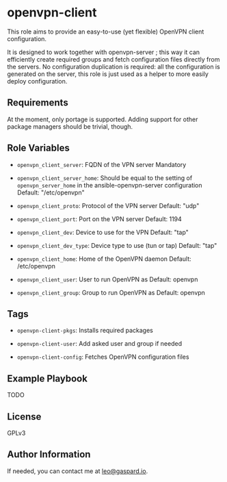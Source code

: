 openvpn-client
==============

This role aims to provide an easy-to-use (yet flexible) OpenVPN client configuration.

It is designed to work together with openvpn-server ; this way it can efficiently create required groups and
fetch configuration files directly from the servers. No configuration duplication is required: all the configuration
is generated on the server, this role is just used as a helper to more easily deploy configuration.

Requirements
------------

At the moment, only portage is supported. Adding support for other package managers should be trivial, though.

Role Variables
--------------

* `openvpn_client_server`: FQDN of the VPN server
Mandatory

* `openvpn_client_server_home`: Should be equal to the setting of `openvpn_server_home` in the ansible-openvpn-server configuration
Default: "/etc/openvpn"

* `openvpn_client_proto`: Protocol of the VPN server
Default: "udp"

* `openvpn_client_port`: Port on the VPN server
Default: 1194

* `openvpn_client_dev`: Device to use for the VPN
Default: "tap"

* `openvpn_client_dev_type`: Device type to use (tun or tap)
Default: "tap"

* `openvpn_client_home`: Home of the OpenVPN daemon
Default: /etc/openvpn

* `openvpn_client_user`: User to run OpenVPN as
Default: openvpn

* `openvpn_client_group`: Group to run OpenVPN as
Default: openvpn

Tags
----

* `openvpn-client-pkgs`: Installs required packages

* `openvpn-client-user`: Add asked user and group if needed

* `openvpn-client-config`: Fetches OpenVPN configuration files

Example Playbook
----------------

TODO

License
-------

GPLv3

Author Information
------------------

If needed, you can contact me at <leo@gaspard.io>.
